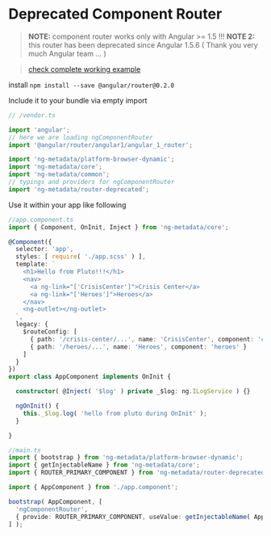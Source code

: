 # Deprecated Component Router

> **NOTE:** component router works only with Angular >= 1.5 !!!
> **NOTE 2:** this router has been deprecated since Angular 1.5.6 ( Thank you very much Angular team ... )

> [check complete working example](https://github.com/ngParty/Angular1-scaffold/tree/component-router)

install `npm install --save @angular/router@0.2.0`

Include it to your bundle via empty import

```typescript
// /vendor.ts

import 'angular';
// here we are loading ngComponentRouter
import '@angular/router/angular1/angular_1_router';

import 'ng-metadata/platform-browser-dynamic';
import 'ng-metadata/core';
import 'ng-metadata/common';
// typings and providers for ngComponentRouter
import 'ng-metadata/router-deprecated';
```

Use it within your app like following

```typescript
//app.component.ts
import { Component, OnInit, Inject } from 'ng-metadata/core';

@Component({
  selector: 'app',
  styles: [ require( './app.scss' ) ],
  template: `
    <h1>Hello from Pluto!!!</h1>
    <nav>
      <a ng-link="['CrisisCenter']">Crisis Center</a>
      <a ng-link="['Heroes']">Heroes</a>
    </nav>
    <ng-outlet></ng-outlet>
  `,
  legacy: {
    $routeConfig: [
      { path: '/crisis-center/...', name: 'CrisisCenter', component: 'crisisCenter', useAsDefault: true },
      { path: '/heroes/...', name: 'Heroes', component: 'heroes' }
    ]
  }
})
export class AppComponent implements OnInit {

  constructor( @Inject( '$log' ) private _$log: ng.ILogService ) {}

  ngOnInit() {
    this._$log.log( 'hello from pluto during OnInit' );
  }

}

//main.ts
import { bootstrap } from 'ng-metadata/platform-browser-dynamic';
import { getInjectableName } from 'ng-metadata/core';
import { ROUTER_PRIMARY_COMPONENT } from 'ng-metadata/router-deprecated';

import { AppComponent } from './app.component';

bootstrap( AppComponent, [
  'ngComponentRouter',
  { provide: ROUTER_PRIMARY_COMPONENT, useValue: getInjectableName( AppComponent ) }
] );
```
